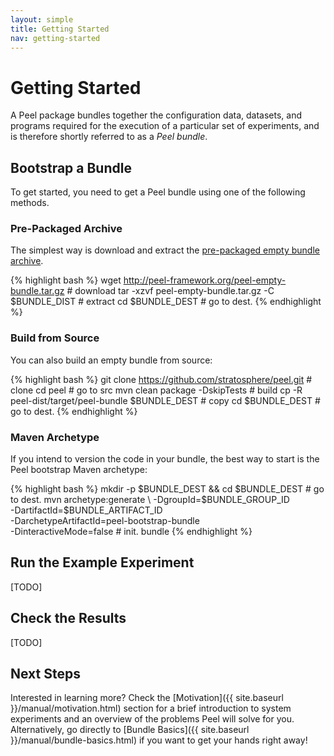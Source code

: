 ```yaml
---
layout: simple
title: Getting Started
nav: getting-started
---
```


# Getting Started

A Peel package bundles together the configuration data, datasets, and programs required for the execution of a particular set of experiments, and is therefore shortly referred to as a *Peel bundle*. 

## Bootstrap a Bundle

To get started, you need to get a Peel bundle using one of the following methods.

### Pre-Packaged Archive

The simplest way is download and extract the [pre-packaged empty bundle archive](http://peel-framework.org/peel-empty-bundle.tar.gz).

{% highlight bash %}
wget http://peel-framework.org/peel-empty-bundle.tar.gz  # download
tar -xzvf peel-empty-bundle.tar.gz -C $BUNDLE_DIST       # extract
cd $BUNDLE_DEST                                          # go to dest.
{% endhighlight %}

### Build from Source

You can also build an empty bundle from source:

{% highlight bash %}
git clone https://github.com/stratosphere/peel.git       # clone
cd peel                                                  # go to src
mvn clean package -DskipTests                            # build
cp -R peel-dist/target/peel-bundle $BUNDLE_DEST          # copy
cd $BUNDLE_DEST                                          # go to dest.
{% endhighlight %}

### Maven Archetype

If you intend to version the code in your bundle, the best way to start is the Peel bootstrap Maven archetype:  

{% highlight bash %}
mkdir -p $BUNDLE_DEST && cd $BUNDLE_DEST                 # go to dest.
mvn archetype:generate                                   \
  -DgroupId=$BUNDLE_GROUP_ID                             \
  -DartifactId=$BUNDLE_ARTIFACT_ID                       \
  -DarchetypeArtifactId=peel-bootstrap-bundle            \
  -DinteractiveMode=false                                # init. bundle
{% endhighlight %}

## Run the Example Experiment

[TODO]

## Check the Results

[TODO]

## Next Steps

Interested in learning more? Check the [Motivation]({{ site.baseurl }}/manual/motivation.html) section for a brief introduction to system experiments and an overview of the problems Peel will solve for you.
Alternatively, go directly to [Bundle Basics]({{ site.baseurl }}/manual/bundle-basics.html) if you want to get your hands right away!